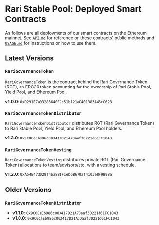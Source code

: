 # Rari Stable Pool: Deployed Smart Contracts

As follows are all deployments of our smart contracts on the Ethereum mainnet. See [`API.md`](API.md) for reference on these contracts' public methods and [`USAGE.md`](USAGE.md) for instructions on how to use them.

## Latest Versions

### `RariGovernanceToken`

`RariGovernanceToken` is the contract behind the Rari Governance Token (RGT), an ERC20 token accounting for the ownership of Rari Stable Pool, Yield Pool, and Ethereum Pool.

**v1.0.0**: `0xD291E7a03283640FDc51b121aC401383A46cC623`

### `RariGovernanceTokenDistributor`

`RariGovernanceTokenDistributor` distributes RGT (Rari Governance Token) to Rari Stable Pool, Yield Pool, and Ethereum Pool holders.

**v1.3.0**: `0x9C0CaEb986c003417D21A7Daaf30221d61FC1043`

### `RariGovernanceTokenVesting`

`RariGovernanceTokenVesting` distributes private RGT (Rari Governance Token) allocations to team/advisors/etc. with a vesting schedule.

**v1.2.0**: `0xA54B473028f4ba881F1eD6B670af4103e8F9B98a`

## Older Versions

### `RariGovernanceTokenDistributor`

* **v1.1.0**: `0x9C0CaEb986c003417D21A7Daaf30221d61FC1043`
* **v1.0.0**: `0x9C0CaEb986c003417D21A7Daaf30221d61FC1043`
